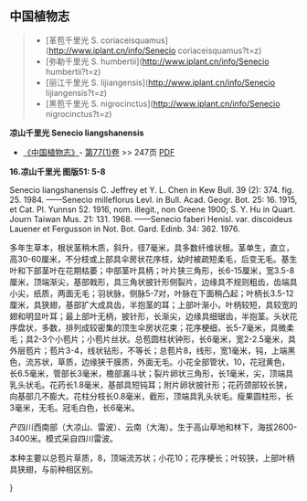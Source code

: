 

## 中国植物志

> * [革苞千里光  S.  coriaceisquamus](http://www.iplant.cn/info/Senecio coriaceisquamus?t=z)
> * [弥勒千里光  S.  humbertii](http://www.iplant.cn/info/Senecio humbertii?t=z)
> * [丽江千里光  S.  lijiangensis](http://www.iplant.cn/info/Senecio lijiangensis?t=z)
> * [黑苞千里光  S.  nigrocinctus](http://www.iplant.cn/info/Senecio nigrocinctus?t=z)

**凉山千里光 Senecio liangshanensis**

* [《中国植物志》](http://www.iplant.cn/frps)- [第77(1)卷](http://www.iplant.cn/frps/vol/77(1)) >> 247页 [PDF](http://www.iplant.cn/frps/pdf/77(1)/247a.PDF)

**16.凉山千里光 图版51: 5-8**

Senecio liangshanensis C. Jeffrey et Y. L. Chen in Kew Bull. 39 (2): 374. fig. 25. 1984. ——Senecio milleflorus Levl. in Bull. Acad. Geogr. Bot. 25: 16. 1915, et Cat. Pl. Yunnsn 52. 1916, nom. illegit., non Greene 1900; S. Y. Hu in Quart. Journ Taiwan Mus. 21: 131. 1968. ——Senecio faberi Henisl. var. discoideus Lauener et Fergusson in Not. Bot. Gard. Edinb. 34: 362. 1976.

多年生草本，根状茎稍木质，斜升，径7毫米，具多数纤维状根。茎单生，直立，高30-60厘米，不分枝或上部具伞房状花序枝，幼时被疏短柔毛，后变无毛。基生叶和下部茎叶在花期枯萎；中部茎叶具柄；叶片狭三角形，长6-15厘米，宽3.5-8厘米，顶端渐尖，基部戟形，具三角状披针形侧裂片，边缘具不规则粗齿，齿端具小尖，纸质，两面无毛；羽状脉，侧脉5-7对，叶脉在下面稍凸起；叶柄长3.5-12厘米，具狭翅，基部扩大成具齿，半抱茎的耳；上部叶渐小，叶柄较短，具较宽的翅和明显叶耳；最上部叶无柄，披针形，长渐尖，边缘具细锯齿，半抱茎。头状花序盘状，多数，排列成较密集的顶生伞房状花束；花序梗细，长5-7毫米，具微柔毛；具2-3个小苞片；小苞片丝状。总苞圆柱状钟形，长6毫米，宽2-2.5毫米，具外层苞片；苞片3-4，线状钻形，不等长；总苞片8，线形，宽1毫米，钝，上端黑色，流苏状，草质，边缘狭干膜质，外面无毛。小花全部管状，10，花冠黄色，长6.5毫米，管部长3毫米，檐部漏斗状；裂片卵状三角形，长1毫米，尖，顶端具乳头状毛。花药长1.8毫米，基部具短钝耳；附片卵状披针形；花药颈部较长狭，向基部几不膨大。花柱分枝长0.8毫米，截形，顶端具乳头状毛。瘦果圆柱形，长3毫米，无毛。冠毛白色，长6毫米。

产四川西南部（大凉山、雷波）、云南（大海）。生于高山草地和林下，海拔2600-3400米。模式采自四川雷波。

本种主要以总苞片草质，8，顶端流苏状；小花10；花序梗长；叶较狭，上部叶柄具狭翅，与前种相区别。

}